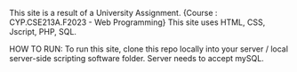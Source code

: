 This site is a result of a University Assignment. {Course : CYP.CSE213A.F2023 - Web Programming} This site uses HTML, CSS, Jscript, PHP, SQL.

HOW TO RUN: To run this site, clone this repo locally into your server / local server-side scripting software folder. Server needs to accept mySQL.
